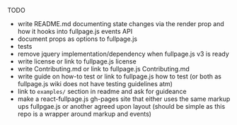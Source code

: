 TODO

- write README.md documenting state changes via the render prop and how it hooks into fullpage.js events API
- document props as options to fullpage.js
- tests
- remove jquery implementation/dependency when fullpage.js v3 is ready
- write license or link to fullpage.js license
- write Contributing.md or link to fullpage.js Contributing.md
- write guide on how-to test or link to fullpage.js how to test (or both as fullpage.js wiki does not have testing guidelines atm)
- link to `examples/` section in readme and ask for guideance
- make a react-fullpage.js gh-pages site that either uses the same markup ups fullpgae.js or another agreed upon layout (should be simple as this repo is a wrapper around markup and events)
